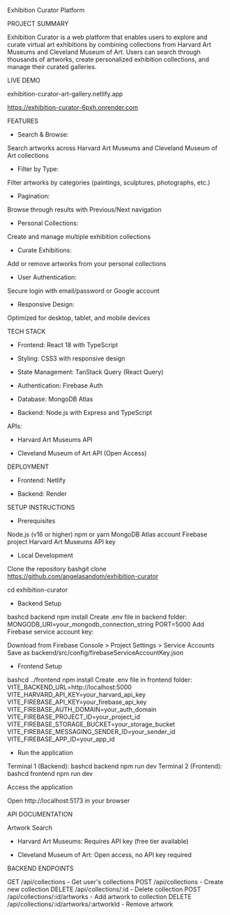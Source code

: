 Exhibition Curator Platform

PROJECT SUMMARY

Exhibition Curator is a web platform that enables users to explore and curate virtual art exhibitions by combining collections from Harvard Art Museums and Cleveland Museum of Art. Users can search through thousands of artworks, create personalized exhibition collections, and manage their curated galleries.

LIVE DEMO

exhibition-curator-art-gallery.netlify.app

https://exhibition-curator-6pxh.onrender.com

FEATURES

- Search & Browse: 

Search artworks across Harvard Art Museums and Cleveland Museum of Art collections

- Filter by Type: 

Filter artworks by categories (paintings, sculptures, photographs, etc.)

- Pagination: 

Browse through results with Previous/Next navigation

- Personal Collections: 

Create and manage multiple exhibition collections

- Curate Exhibitions: 

Add or remove artworks from your personal collections

- User Authentication: 

Secure login with email/password or Google account

- Responsive Design: 

Optimized for desktop, tablet, and mobile devices

TECH STACK

- Frontend: React 18 with TypeScript

- Styling: CSS3 with responsive design

- State Management: TanStack Query (React Query)

- Authentication: Firebase Auth

- Database: MongoDB Atlas

- Backend: Node.js with Express and TypeScript

APIs:

- Harvard Art Museums API

- Cleveland Museum of Art API (Open Access)

DEPLOYMENT

- Frontend: Netlify

- Backend: Render

SETUP INSTRUCTIONS

- Prerequisites

Node.js (v16 or higher)
npm or yarn
MongoDB Atlas account
Firebase project
Harvard Art Museums API key

- Local Development

Clone the repository
bashgit clone https://github.com/angelasandom/exhibition-curator

cd exhibition-curator

- Backend Setup

bashcd backend
npm install
Create .env file in backend folder:
MONGODB_URI=your_mongodb_connection_string
PORT=5000
Add Firebase service account key:

Download from Firebase Console > Project Settings > Service Accounts
Save as backend/src/config/firebaseServiceAccountKey.json

- Frontend Setup

bashcd ../frontend
npm install
Create .env file in frontend folder:
VITE_BACKEND_URL=http://localhost:5000
VITE_HARVARD_API_KEY=your_harvard_api_key
VITE_FIREBASE_API_KEY=your_firebase_api_key
VITE_FIREBASE_AUTH_DOMAIN=your_auth_domain
VITE_FIREBASE_PROJECT_ID=your_project_id
VITE_FIREBASE_STORAGE_BUCKET=your_storage_bucket
VITE_FIREBASE_MESSAGING_SENDER_ID=your_sender_id
VITE_FIREBASE_APP_ID=your_app_id

- Run the application

Terminal 1 (Backend):
bashcd backend
npm run dev
Terminal 2 (Frontend):
bashcd frontend
npm run dev

Access the application

Open http://localhost:5173 in your browser

API DOCUMENTATION

Artwork Search

- Harvard Art Museums: Requires API key (free tier available)

- Cleveland Museum of Art: Open access, no API key required

BACKEND ENDPOINTS

GET /api/collections - Get user's collections
POST /api/collections - Create new collection
DELETE /api/collections/:id - Delete collection
POST /api/collections/:id/artworks - Add artwork to collection
DELETE /api/collections/:id/artworks/:artworkId - Remove artwork